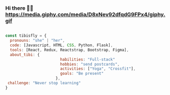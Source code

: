 ### Hi there 👋🌱 https://media.giphy.com/media/D8xNev92dfqdG9FPx4/giphy.gif

````js

const tibisfly = {
  pronouns: "she" | "her",
  code: [Javascript, HTML, CSS, Python, Flask],
  tools: [React, Redux, Reactstrap, Bootstrap, Figma],
  about_tibi: {
                        habilities: "Full-stack"
                        hobbies: "send postcards",
                        activities: ["Yoga", "Crossfit"],
                        goals: "Be present"
                      },
 challenge: "Never stop learning"
}

